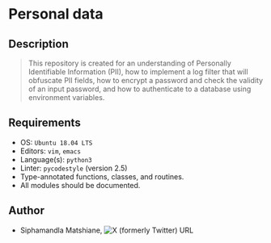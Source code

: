 # Personal data

## Description
> This repository is created for an understanding of Personally Identifiable Information (PII), how to implement a log filter that will obfuscate PII fields, how to encrypt a password and check the validity of an input password, and how to authenticate to a database using environment variables.

## Requirements
- OS: `Ubuntu 18.04 LTS`
- Editors: `vim`, `emacs`
- Language(s): `python3`
- Linter: `pycodestyle` (version 2.5)
- Type-annotated functions, classes, and routines.
- All modules should be documented.

## Author
- Siphamandla Matshiane, ![X (formerly Twitter) URL](https://img.shields.io/twitter/url?url=https%3A%2F%2Fx.com%2FSiphamandl76892)
